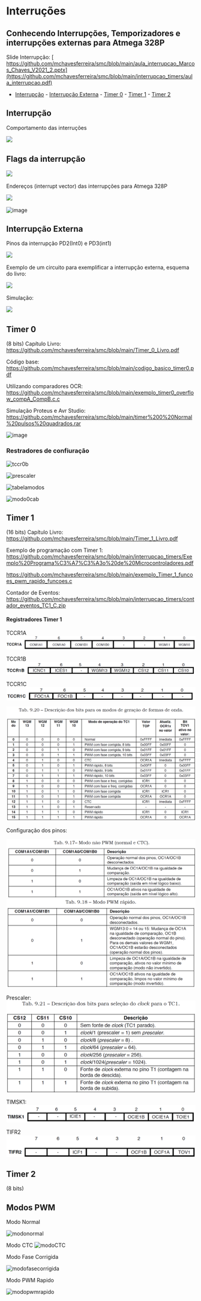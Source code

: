 # Interruções 

## Conhecendo Interrupções, Temporizadores e interrupções externas para Atmega 328P


Slide Interrupção: [ https://github.com/mchavesferreira/smc/blob/main/aula_interrupcao_Marcos_Chaves_V2021_2.pptx](https://github.com/mchavesferreira/smc/blob/main/interrupcao_timers/aula_interrupcao.pdf)

- [Interrupção](#Interrupção)
        - [Interrupção Externa](#Interrupção-Externa)
        - [Timer 0](#Timer-0)
        - [Timer 1](#Timer-1)
        - [Timer 2](#Timer-2)



## Interrupção

Comportamento das interruções

<img src=https://raw.githubusercontent.com/mchavesferreira/mice/main/interrupcao/imagens/comportamento_interrupcao.png>

## Flags da interrupção

<img src=https://github.com/mchavesferreira/mice/blob/main/interrupcao/imagens/quadro_interrupcoes.png>

Endereços (interrupt vector) das interrupções para Atmega 328P

<img src=https://github.com/mchavesferreira/mice/blob/main/interrupcao/imagens/enderecoes_interrupcao.png>

![image](https://github.com/mchavesferreira/smc/assets/63993080/13bf5292-eb12-4f74-bd2c-d15305f316c0)


## Interrupção Externa

Pinos da interrupção PD2(Int0) e PD3(int1)

<img src=https://github.com/mchavesferreira/mice/blob/main/interrupcao/imagens/pinos_interrupcao_int01.png>

Exemplo de um circuito para exemplificar a interrupção externa, esquema do livro:

<img src=https://github.com/mchavesferreira/mice/blob/main/interrupcao/imagens/int0_livro.png>

Simulação:

<a href=https://wokwi.com/projects/359476742621416449><img src=https://raw.githubusercontent.com/mchavesferreira/mice/main/interrupcao/imagens/esquemasimula.png></a>

## Timer 0
(8 bits)
Capítulo Livro: https://github.com/mchavesferreira/smc/blob/main/Timer_0_Livro.pdf

Código base: https://github.com/mchavesferreira/smc/blob/main/codigo_basico_timer0.pdf

Utilizando comparadores OCR:  https://github.com/mchavesferreira/smc/blob/main/exemplo_timer0_overflow_compA_CompB.c.c

Simulação Proteus e Avr Studio:  https://github.com/mchavesferreira/smc/blob/main/timer%200%20Normal%20pulsos%20quadrados.rar

![image](https://github.com/mchavesferreira/smc/assets/63993080/fb163981-45bb-4f8f-93fd-5db121c46d01)

### Restradores de confiuração

![tccr0b](https://github.com/mchavesferreira/smc/assets/63993080/ed84f7c6-b025-4db3-8af1-99b55cd0291c)

![prescaler](https://github.com/mchavesferreira/smc/assets/63993080/5f65b55f-abdd-41ee-b954-58f20d7b0d47)

![tabelamodos](https://github.com/mchavesferreira/smc/assets/63993080/38752d83-09b6-4912-af42-d5ffa4aa8a4d)

![modo0cab](https://github.com/mchavesferreira/smc/assets/63993080/e89889e4-c70d-4715-86ee-db7647a1f6f5)



## Timer 1
(16 bits)
Capítulo Livro:  https://github.com/mchavesferreira/smc/blob/main/Timer_1_Livro.pdf

Exemplo de programação com Timer 1: 
https://github.com/mchavesferreira/smc/blob/main/interrupcao_timers/Exemplo%20Programa%C3%A7%C3%A3o%20de%20Microcontroladores.pdf

https://github.com/mchavesferreira/smc/blob/main/exemplo_Timer_1_funcoes_pwm_rapido_funcoes.c

Contador de Eventos:  https://github.com/mchavesferreira/smc/blob/main/interrupcao_timers/contador_eventos_TC1_C.zip

#### Registradores Timer 1

TCCR1A
<img src=https://github.com/mchavesferreira/smc/blob/main/interrupcao_timers/imgtimer1/tccr1a.png>


TCCR1B
<img src=https://github.com/mchavesferreira/smc/blob/main/interrupcao_timers/imgtimer1/tccr1b.png>


TCCR1C
<img src=https://github.com/mchavesferreira/smc/blob/main/interrupcao_timers/imgtimer1/tccr1c.png>

<img src=https://github.com/mchavesferreira/smc/blob/main/interrupcao_timers/imgtimer1/tabelamodotimer1.png>

Configuração dos pinos:

<img src=https://github.com/mchavesferreira/smc/blob/main/interrupcao_timers/imgtimer1/tabelatimer1naopwm.png>

<img src=https://github.com/mchavesferreira/smc/blob/main/interrupcao_timers/imgtimer1/timer1pwmrapido.png>

Prescaler: 
<img src=https://github.com/mchavesferreira/smc/blob/main/interrupcao_timers/imgtimer1/tabelaprescaler.png>

TIMSK1:
<img src=https://github.com/mchavesferreira/smc/blob/main/interrupcao_timers/imgtimer1/timsk1.png>

TIFR2
<img src=https://github.com/mchavesferreira/smc/blob/main/interrupcao_timers/imgtimer1/tifr2.png>


## Timer 2
(8 bits)


## Modos PWM

Modo Normal

![modonormal](https://github.com/mchavesferreira/smc/assets/63993080/d2244ba8-da0e-4057-9cdf-629743ba23ae)

Modo CTC
![modoCTC](https://github.com/mchavesferreira/smc/assets/63993080/e1d9e035-3905-4009-aa11-afec8ed4d2e6)


Modo Fase Corrigida

![modofasecorrigida](https://github.com/mchavesferreira/smc/assets/63993080/cd23c178-0296-4996-a6b5-9852a468bf89)


Modo PWM Rapido

![modopwmrapido](https://github.com/mchavesferreira/smc/assets/63993080/5c54a05c-1c7d-40cb-89d8-361ba99ca0ec)




